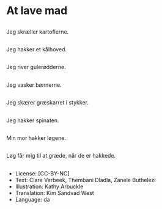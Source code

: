 # At lave mad

##
Jeg skræller kartoflerne.

##
Jeg hakker et kålhoved.

##
Jeg river gulerødderne.

##
Jeg vasker bønnerne.

##
Jeg skærer græskarret i stykker.

##
Jeg hakker spinaten.

##
Min mor hakker løgene.

##
Løg får mig til at græde, når de er hakkede.

##
* License: [CC-BY-NC]
* Text: Clare Verbeek, Thembani Dladla, Zanele Buthelezi
* Illustration: Kathy Arbuckle
* Translation: Kim Sandvad West
* Language: da
